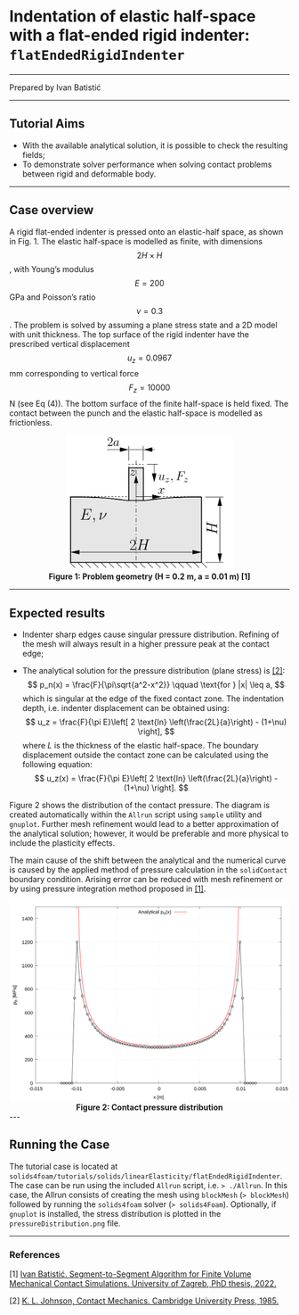 

# Indentation of elastic half-space with a flat-ended rigid indenter: `flatEndedRigidIndenter`

---

Prepared by Ivan Batistić

---

## Tutorial Aims

- With the available analytical solution, it is possible to check the resulting fields;
- To demonstrate solver performance when solving contact problems between rigid and deformable body.

---

## Case overview

A rigid flat-ended indenter is pressed onto an elastic-half space, as shown in Fig. 1. The elastic half-space is modelled as finite, with dimensions $$2H \times H$$, with Young’s modulus $$E = 200$$ GPa and Poisson’s ratio $$\nu= 0.3$$. The problem is solved by assuming a plane stress state and a 2D model with unit thickness. The top surface of the rigid indenter have the prescribed vertical displacement $$u_z = 0.0967$$ mm corresponding to vertical force $$F_z = 10 000$$ N (see Eq (4)). The bottom surface of the finite half-space is held fixed. The contact between the punch and the elastic half-space is modelled as frictionless.

<div style="text-align: center;">
  <img src="./images/flatEndedRigidIndenter-geometry.png" alt="Image" width="300">
    <figcaption>
     <strong>Figure 1: Problem geometry (H = 0.2 m, a = 0.01 m) [1]</strong>
    </figcaption>
</div>

---

## Expected results

* Indenter sharp edges cause singular pressure distribution. Refining of the mesh will always result in a higher pressure peak at the contact edge;

* The analytical solution for the pressure distribution (plane stress) is [[2]](https://www.cambridge.org/core/books/contact-mechanics/E3707F77C2EBCE727C3911AFBD2E4AC2):
  $$
  p_n(x) = \frac{F}{\pi\sqrt{a^2-x^2}} \qquad \text{for } |x| \leq a,
  $$
  which is singular at the edge of the fixed contact zone. The indentation depth, i.e. indenter displacement can be obtained using:
  $$
  u_z = \frac{F}{\pi E}\left[ 2 \text{ln} \left(\frac{2L}{a}\right) - (1+\nu) \right],
  $$
  where $L$ is the thickness of the elastic half-space. The boundary displacement outside the contact zone can be calculated using the following equation:
  $$
  u_z(x) = \frac{F}{\pi E}\left[ 2 \text{ln} \left(\frac{2L}{a}\right) - (1+\nu) \right].
  $$

Figure 2 shows the distribution of the contact pressure. The diagram is created automatically within the `Allrun` script using `sample` utility and `gnuplot`. Further mesh refinement would lead to a better approximation of the analytical solution; however, it would be preferable and more physical to include the plasticity effects. 

The main cause of the shift between the analytical and the numerical curve is caused by the applied method of pressure calculation in the `solidContact` boundary condition. Arising error can be reduced with mesh refinement or by using pressure integration method proposed in [[1]](https://repozitorij.unizg.hr/islandora/search/Segment-to-Segment%20Algorithm%20for%20Finite%20Volume%20Mechanical%20Contact%20Simulations?type=dismax).

<div style="text-align: center;">
  <img src="./images/flatEndedRigidIndenter-pressureDistribution.png" alt="Image" width="600">
    <figcaption>
     <strong>Figure 2: Contact pressure distribution</strong>
    </figcaption>
</div>
---

## Running the Case

The tutorial case is located at `solids4foam/tutorials/solids/linearElasticity/flatEndedRigidIndenter`. The case can be run using the included `Allrun` script, i.e. `> ./Allrun`.  In this case, the Allrun consists of creating the mesh using `blockMesh` (`> blockMesh`) followed by running the `solids4foam` solver (`> solids4Foam`). Optionally, if `gnuplot` is installed, the stress distribution is plotted in the `pressureDistribution.png` file.

---

### References 

[1] [Ivan Batistić. Segment-to-Segment Algorithm for Finite Volume Mechanical Contact Simulations. University of Zagreb, PhD thesis, 2022.](https://repozitorij.unizg.hr/islandora/object/fsb%3A8301)

[2] [K. L. Johnson, Contact Mechanics. Cambridge University Press, 1985.](https://www.cambridge.org/core/books/contact-mechanics/E3707F77C2EBCE727C3911AFBD2E4AC2)





